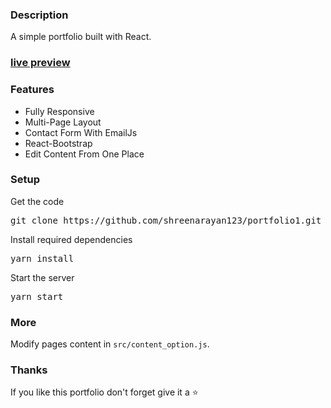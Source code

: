 ### Description

A simple portfolio  built with React. 

### [live preview](https://portfolio1-cyan-two.vercel.app/)



### Features

- Fully Responsive
- Multi-Page Layout
- Contact Form With EmailJs
- React-Bootstrap
- Edit Content From One Place

### Setup

Get the code

<pre>git clone https://github.com/shreenarayan123/portfolio1.git</pre>
 
Install required dependencies

<pre>yarn install</pre>


Start the server

<pre>yarn start</pre>

### More

Modify pages content in  `src/content_option.js`.

### Thanks

If you like this portfolio  don't forget give it a ⭐ 
